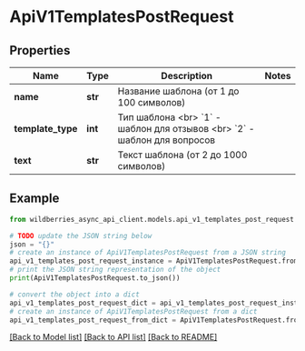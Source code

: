 # ApiV1TemplatesPostRequest


## Properties

Name | Type | Description | Notes
------------ | ------------- | ------------- | -------------
**name** | **str** | Название шаблона (от 1 до 100 символов) | 
**template_type** | **int** | Тип шаблона &lt;br&gt; &#x60;1&#x60; - шаблон для отзывов &lt;br&gt; &#x60;2&#x60; - шаблон для вопросов  | 
**text** | **str** | Текст шаблона (от 2 до 1000 символов) | 

## Example

```python
from wildberries_async_api_client.models.api_v1_templates_post_request import ApiV1TemplatesPostRequest

# TODO update the JSON string below
json = "{}"
# create an instance of ApiV1TemplatesPostRequest from a JSON string
api_v1_templates_post_request_instance = ApiV1TemplatesPostRequest.from_json(json)
# print the JSON string representation of the object
print(ApiV1TemplatesPostRequest.to_json())

# convert the object into a dict
api_v1_templates_post_request_dict = api_v1_templates_post_request_instance.to_dict()
# create an instance of ApiV1TemplatesPostRequest from a dict
api_v1_templates_post_request_from_dict = ApiV1TemplatesPostRequest.from_dict(api_v1_templates_post_request_dict)
```
[[Back to Model list]](../README.md#documentation-for-models) [[Back to API list]](../README.md#documentation-for-api-endpoints) [[Back to README]](../README.md)


